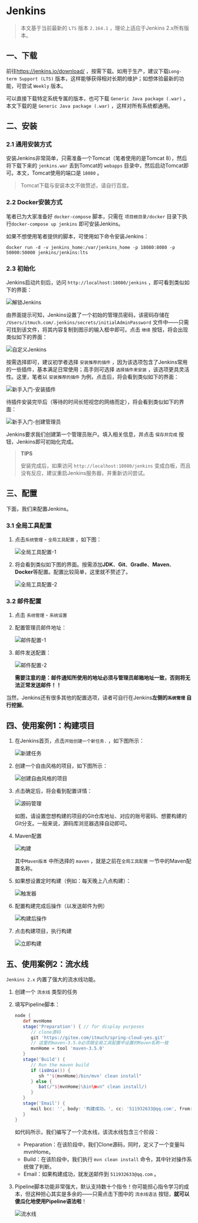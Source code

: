 # Jenkins

> 本文基于当前最新的 `LTS` 版本 `2.164.1` ，理论上适应于Jenkins 2.x所有版本。

## 一、下载

前往<https://jenkins.io/download/> ，按需下载。如用于生产，建议下载`Long-term Support (LTS)` 版本，这样能够获得相对长期的维护；如想体验最新的功能，可尝试 `Weekly` 版本。

可以直接下载特定系统专属的版本，也可下载 `Generic Java package (.war)`  。本文下载的是 `Generic Java package (.war)` ，这样对所有系统都通用。



## 二、安装

### 2.1 通用安装方式

安装Jenkins非常简单，只需准备一个Tomcat（笔者使用的是Tomcat 8），然后将下载下来的 `jenkins.war` 丢到Tomcat的 `webapps` 目录中，然后启动Tomcat即可。本文，Tomcat使用的端口是 `18080` 。

> Tomcat下载与安装本文不做赘述，请自行百度。

### 2.2 Docker安装方式

笔者已为大家准备好 `docker-compose` 脚本，只需在 `项目根目录/docker` 目录下执行`docker-compose up jenkins` 即可安装Jenkins。

如果不想使用笔者提供的脚本，可使用如下命令安装Jenkins：

```shell
docker run -d -v jenkins_home:/var/jenkins_home -p 18080:8080 -p 50000:50000 jenkins/jenkins:lts
```

### 2.3 初始化

Jenkins启动片刻后，访问 `http://localhost:18080/jenkins` ，即可看到类似如下的界面：

![解锁Jenkins](images/jenkins-1.png)

由界面提示可知，Jenkins设置了一个初始的管理员密码，该密码存储在 `/Users/itmuch.com/.jenkins/secrets/initialAdminPassword`  文件中——只需可找到该文件，将其内容复制到图示的输入框中即可。点击 `继续` 按钮，将会出现类似如下的界面：

![自定义Jenkins](images/jenkins-2.png)

按需选择即可，建议初学者选择 `安装推荐的插件` ，因为该选项包含了Jenkins常用的一些插件，基本满足日常使用；高手则可选择 `选择插件来安装` ，该选项更具灵活性。这里，笔者以 `安装推荐的插件` 为例，点击后，将会看到类似如下的界面：

![新手入门-安装插件](images/jenkins-3.png)

待插件安装完毕后（等待的时间长短视您的网络而定），将会看到类似如下的界面：

![新手入门-创建管理员](images/jenkins-4.png)

Jenkins要求我们创建第一个管理员账户。填入相关信息，并点击 `保存并完成` 按钮，Jenkins即可初始化完成。

> **TIPS**
>
> 安装完成后，如果访问 `http://localhost:18080/jenkins` 变成白板，而且没有反应，建议重启Jenkins服务器，并重新访问尝试。



## 三、配置

下面，我们来配置Jenkins。

### 3.1 全局工具配置

1. 点击`系统管理` - `全局工具配置` ，如下图：

   ![全局工具配置-1](images/jenkins-config-1.png)

2. 将会看到类似如下图的界面。按需添加**JDK**、**Git**、**Gradle**、**Maven**、**Docker**等配置。配置比较简单，这里就不赘述了。

   ![全局工具配置-2](images/jenkins-config-2.png)


### 3.2 邮件配置

1. 点击 `系统管理` - `系统设置` 

2. 配置管理员邮件地址：

   ![邮件配置-1](images/jenkins-config-3.png)

3. 邮件发送配置：

   ![邮件配置-2](images/jenkins-config-4.png)

   **需要注意的是：邮件通知所使用的地址必须与管理员邮箱地址一致，否则将无法正常发送邮件！！**

当然，Jenkins还有很多其他的配置选项，读者可自行在Jenkins**左侧的`系统管理` 自行挖掘**。





## 四、使用案例1：构建项目

1. 在Jenkins首页，点击`开始创建一个新任务.` ，如下图所示：

   ![新建任务](images/jenkins-job-1.png)

2. 创建一个自由风格的项目，如下图所示：

   ![创建自由风格的项目](images/jenkins-job-2.png)

3. 点击确定后，将会看到配置详情：

   ![源码管理](images/jenkins-job-3.png)

   如图，请设置您想构建的项目的Git仓库地址、对应的账号密码、想要构建的Git分支。一般来说，源码库浏览器选择自动即可。

4. Maven配置

   ![构建](images/jenkins-job-4.png)

   其中`Maven版本` 中所选择的 `maven` ，就是之前在`全局工具配置` 一节中的Maven配置名称。

5. 如果想设置定时构建（例如：每天晚上八点构建）：

   ![触发器](images/jenkins-job-5.png)

6. 配置构建完成后操作（以发送邮件为例）

   ![构建后操作](images/jenkins-job-6.png)

7. 点击构建项目，执行构建

   ![立即构建](images/jenkins-job-7.png)






## 五、使用案例2：流水线

`Jenkins 2.x` 内置了强大的流水线功能。

1. 创建一个 `流水线` 类型的任务

2. 填写Pipeline脚本：

   ```groovy
   node {
      def mvnHome
      stage('Preparation') { // for display purposes
         // clone源码
         git 'https://gitee.com/itmuch/spring-cloud-yes.git'
         // 这里的maven-3.5.0必须跟全局工具配置中设置的Maven名称一致       
         mvnHome = tool 'maven-3.5.0'
      }
      stage('Build') {
         // Run the maven build
         if (isUnix()) {
            sh "'${mvnHome}/bin/mvn' clean install"
         } else {
            bat(/"${mvnHome}\bin\mvn" clean install/)
         }
      }
      stage('Email') {
         mail bcc: '', body: '构建成功。', cc: '511932633@qq.com', from: 'eacdy0000@126.com', replyTo: '', subject: '构建成功', to: 'eacdy0000@126.com'
      }
   }
   ```

   如代码所示，我们编写了一个流水线，该流水线包含三个阶段：

   * Preparation：在该阶段中，我们Clone源码，同时，定义了一个变量叫mvnHome。
   * Build：在该阶段中，我们执行 `mvn clean install` 命令，其中针对操作系统做了判断。
   * Email：如果构建成功，就发送邮件到 `511932633@qq.com` 。

3. Pipeline脚本功能非常强大，默认支持数十个指令！你可能担心指令学习的成本，但这种担心其实是多余的——只需点击下图中的 `流水线语法` 按钮，**就可以傻瓜化地使用Pipeline语法啦**！

   ![流水线](images/jenkins-pipeline-1.png)

   